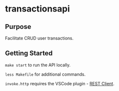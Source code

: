 # transactionsapi

## Purpose

Facilitate CRUD user transactions.

## Getting Started

`make start` to run the API locally.

`less Makefile` for additional commands.

`invoke.http` requires the VSCode plugin - [REST Client](https://marketplace.visualstudio.com/items?itemName=humao.rest-client).



